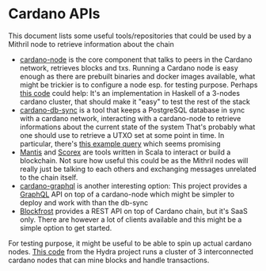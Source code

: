 # Cardano APIs

This document lists some useful tools/repositories that could be used by a Mithril node to retrieve information about
the chain

* [cardano-node](https://github.com/input-output-hk/cardano-node) is the core component that talks to peers in the
  Cardano network, retrieves blocks and txs. Running a Cardano node is easy enough as there are prebuilt binaries and
  docker images available, what might be trickier is to configure a node esp. for testing purpose.
  Perhaps [this code](https://github.com/input-output-hk/hydra-poc/blob/master/local-cluster/src/CardanoCluster.hs)
  could help: It's an implementation in Haskell of a 3-nodes cardano cluster, that should make it "easy" to test the
  rest of the stack
* [cardano-db-sync](https://github.com/input-output-hk/cardano-db-sync) is a tool that keeps a PostgreSQL database in
  sync with a cardano network, interacting with a cardano-node to retrieve informations about the current state of the
  system That's probably what one should use to retrieve a UTXO set at some point in time. In particular,
  there's [this example query](https://github.com/input-output-hk/cardano-db-sync/blob/master/doc/interesting-queries.md#get-historical-utxo-set-for-a-given-timestamp)
  which seems promising
* [Mantis](https://github.com/input-output-hk/mantis) and [Scorex](https://github.com/hyperledger-labs/Scorex) are tools
  written in Scala to interact or build a blockchain. Not sure how useful this could be as the Mithril nodes will really
  just be talking to each others and exchanging messages unrelated to the chain itself.
* [cardano-graphql](https://github.com/input-output-hk/cardano-graphql) is another interesting option: This project
  provides a [GraphQL](https://graphql.org/) API on top of a cardano-node which might be simpler to deploy and work with
  than the db-sync
* [Blockfrost](https://github.com/blockfrost/) provides a REST API on top of Cardano chain, but it's SaaS only. There
  are however a lot of clients available and this might be a simple option to get started.

For testing purpose, it might be useful to be able to spin up actual cardano
nodes. [This code](https://github.com/input-output-hk/hydra-poc/blob/master/local-cluster/src/CardanoCluster.hs) from
the Hydra project runs a cluster of 3 interconnected cardano nodes that can mine blocks and handle transactions.
